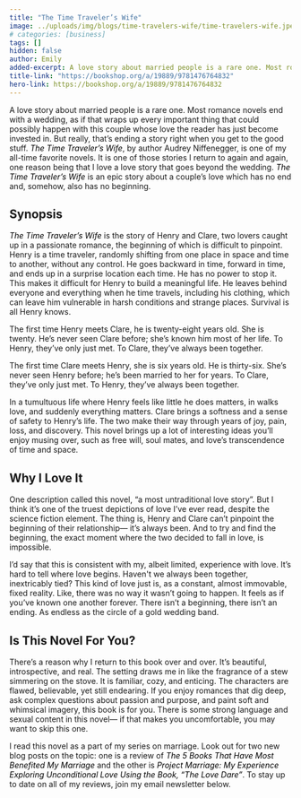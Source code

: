 ```yaml
---
title: "The Time Traveler’s Wife"
image: ../uploads/img/blogs/time-travelers-wife/time-travelers-wife.jpeg
# categories: [business]
tags: []
hidden: false
author: Emily
added-excerpt: A love story about married people is a rare one. Most romance novels end with a wedding, as if that wraps up every important thing that could possibly happen with this couple whose love the reader has just become invested in. But really, that is ending a story right when you get to the good stuff. <i>The Time Traveler’s Wife</i>, by Audrey Niffenegger, is one of those stories I return to again and again, one reason being that I love a love story that goes beyond the wedding. <i>The Time Traveler’s Wife</i> is an epic story about a couple’s love which has no end and, somehow, also has no beginning.
title-link: "https://bookshop.org/a/19889/9781476764832"
hero-link: https://bookshop.org/a/19889/9781476764832
---
```


<style> em {color: black;} p a {color: #f0506e;}</style>

A love story about married people is a rare one. Most romance novels end with a wedding, as if that wraps up every important thing that could possibly happen with this couple whose love the reader has just become invested in. But really, that’s ending a story right when you get to the good stuff. _The Time Traveler’s Wife_, by author Audrey Niffenegger, is one of my all-time favorite novels. It is one of those stories I return to again and again, one reason being that I love a love story that goes beyond the wedding. _The Time Traveler’s Wife_ is an epic story about a couple’s love which has no end and, somehow, also has no beginning.

## Synopsis

_The Time Traveler’s Wife_ is the story of Henry and Clare, two lovers caught up in a passionate romance, the beginning of which is difficult to pinpoint. Henry is a time traveler, randomly shifting from one place in space and time to another, without any control. He goes backward in time, forward in time, and ends up in a surprise location each time. He has no power to stop it. This makes it difficult for Henry to build a meaningful life. He leaves behind everyone and everything when he time travels, including his clothing, which can leave him vulnerable in harsh conditions and strange places. Survival is all Henry knows.

The first time Henry meets Clare, he is twenty-eight years old. She is twenty. He’s never seen Clare before; she’s known him most of her life. To Henry, they’ve only just met. To Clare, they’ve always been together.

The first time Clare meets Henry, she is six years old. He is thirty-six. She’s never seen Henry before; he’s been married to her for years. To Clare, they’ve only just met. To Henry, they’ve always been together.

In a tumultuous life where Henry feels like little he does matters, in walks love, and suddenly everything matters. Clare brings a softness and a sense of safety to Henry’s life. The two make their way through years of joy, pain, loss, and discovery. This novel brings up a lot of interesting ideas you’ll enjoy musing over, such as free will, soul mates, and love’s transcendence of time and space.

## Why I Love It

One description called this novel, “a most untraditional love story”. But I think it’s one of the truest depictions of love I’ve ever read, despite the science fiction element. The thing is, Henry and Clare can’t pinpoint the beginning of their relationship— it’s always been. And to try and find the beginning, the exact moment where the two decided to fall in love, is impossible.

I’d say that this is consistent with my, albeit limited, experience with love. It’s hard to tell where love begins. Haven't we always been together, inextricably tied? This kind of love just is, as a constant, almost immovable, fixed reality. Like, there was no way it wasn’t going to happen. It feels as if you’ve known one another forever. There isn’t a beginning, there isn’t an ending. As endless as the circle of a gold wedding band.

## Is This Novel For You?

There’s a reason why I return to this book over and over. It’s beautiful, introspective, and real. The setting draws me in like the fragrance of a stew simmering on the stove. It is familiar, cozy, and enticing. The characters are flawed, believable, yet still endearing. If you enjoy romances that dig deep, ask complex questions about passion and purpose, and paint soft and whimsical imagery, this book is for you. There is some strong language and sexual content in this novel— if that makes you uncomfortable, you may want to skip this one.

I read this novel as a part of my series on marriage. Look out for two new blog posts on the topic: one is a review of _The 5 Books That Have Most Benefited My Marriage_ and the other is _Project Marriage: My Experience Exploring Unconditional Love Using the Book, “The Love Dare”_. To stay up to date on all of my reviews, join my email newsletter below.
